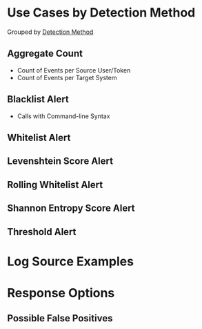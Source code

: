 # Use Cases by Detection Method

Grouped by [Detection Method](/Detection-Methods.md)

## Aggregate Count
- Count of Events per Source User/Token
- Count of Events per Target System


## Blacklist Alert
- Calls with Command-line Syntax


## Whitelist Alert


## Levenshtein Score Alert


## Rolling Whitelist Alert
  

## Shannon Entropy Score Alert


## Threshold Alert


# Log Source Examples


# Response Options


## Possible False Positives
